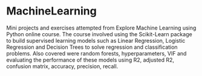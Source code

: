# MachineLearning
Mini projects and exercises attempted from Explore Machine Learning using Python online course. The course involved using the Scikit-Learn package to build supervised learning models such as Linear Regression, Logistic Regression and Decision Trees to solve regression and classification problems. Also covered were random forests, hyperparameters, VIF and evaluating the performance of these models using R2, adjusted R2, confusion matrix, accuracy, precision, recall.
